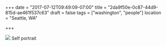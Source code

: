 +++
date = "2017-07-12T09:49:09-07:00"
title = "2da9f50e-0c87-44d9-815d-ae461f537c63"
draft = false
tags = ["washington", "people"]
location = "Seattle, WA"

+++

![](https://d17enza3bfujl8.cloudfront.net/DSCF7561.jpg)
Self portrait
